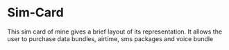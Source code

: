 # Sim-Card
This sim card of mine gives a brief layout of its representation.
It allows the user to purchase data bundles, airtime, sms packages and voice bundle
